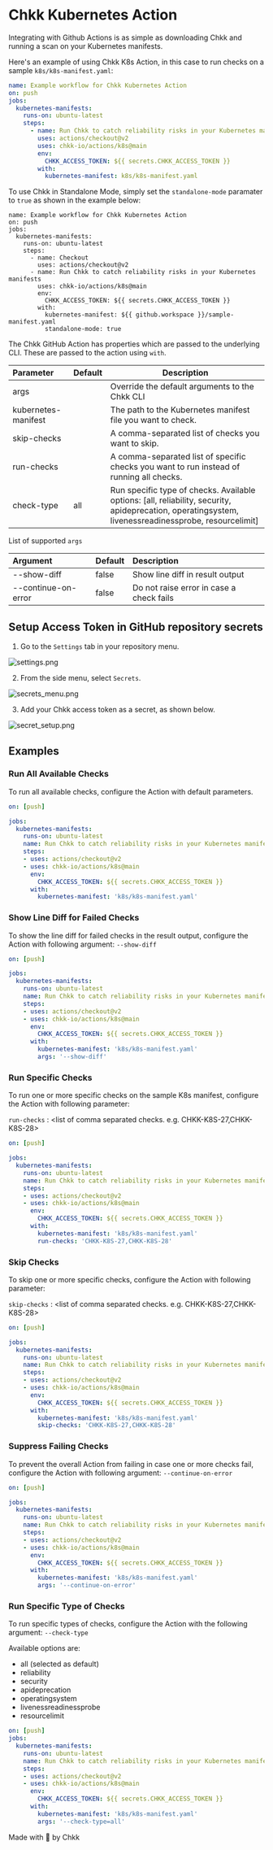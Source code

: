 # Chkk Kubernetes Action

Integrating with Github Actions is as simple as downloading Chkk and running a scan on your Kubernetes manifests.

Here's an example of using Chkk K8s Action, in this case to run checks on a sample `k8s/k8s-manifest.yaml`:

```yaml
name: Example workflow for Chkk Kubernetes Action
on: push
jobs:
  kubernetes-manifests:
    runs-on: ubuntu-latest
    steps:
      - name: Run Chkk to catch reliability risks in your Kubernetes manifests
        uses: actions/checkout@v2
        uses: chkk-io/actions/k8s@main
        env:
          CHKK_ACCESS_TOKEN: ${{ secrets.CHKK_ACCESS_TOKEN }}
        with:
          kubernetes-manifest: k8s/k8s-manifest.yaml
```


To use Chkk in Standalone Mode, simply set the `standalone-mode` paramater to `true` as shown in the example below:

```
name: Example workflow for Chkk Kubernetes Action
on: push
jobs:
  kubernetes-manifests:
    runs-on: ubuntu-latest
    steps:
      - name: Checkout
        uses: actions/checkout@v2
      - name: Run Chkk to catch reliability risks in your Kubernetes manifests
        uses: chkk-io/actions/k8s@main
        env:
          CHKK_ACCESS_TOKEN: ${{ secrets.CHKK_ACCESS_TOKEN }}
        with:
          kubernetes-manifest: ${{ github.workspace }}/sample-manifest.yaml
          standalone-mode: true
```


The Chkk GitHub Action has properties which are passed to the underlying CLI. These are passed to the action using `with`.

| Parameter           | Default | Description                                                  |
| :------------------ | :------ | ------------------------------------------------------------ |
| args                |         | Override the default arguments to the Chkk CLI               |
| kubernetes-manifest |         | The path to the Kubernetes manifest file you want to check.  |
| skip-checks         |         | A comma-separated list of checks you want to skip.           |
| run-checks       |         | A comma-separated list of specific checks you want to run instead of running all checks. |
| check-type          | all | Run specific type of checks. Available options: [all, reliability, security, apideprecation, operatingsystem, livenessreadinessprobe, resourcelimit]|




List of supported `args`


| Argument            | Default | Description                              |
| :------------------ | :------ | :--------------------------------------- |
| --show-diff         | false   | Show line diff in result output          |
| --continue-on-error | false   | Do not raise error in case a check fails |


## Setup Access Token in GitHub repository secrets

1. Go to the `Settings` tab in your repository menu.

![settings.png](tutorial_images/settings.png)

2. From the side menu, select `Secrets`.

![secrets_menu.png](tutorial_images/secrets_menu.png)

3. Add your Chkk access token as a secret, as shown below.

![secret_setup.png](tutorial_images/secret_setup.png)

## Examples

### Run All Available Checks
To run all available checks, configure the Action with default parameters.

```yaml
on: [push]

jobs:
  kubernetes-manifests:
    runs-on: ubuntu-latest
    name: Run Chkk to catch reliability risks in your Kubernetes manifests
    steps:
    - uses: actions/checkout@v2
    - uses: chkk-io/actions/k8s@main
      env:
        CHKK_ACCESS_TOKEN: ${{ secrets.CHKK_ACCESS_TOKEN }}
      with:
        kubernetes-manifest: 'k8s/k8s-manifest.yaml'
```

### Show Line Diff for Failed Checks
To show the line diff for failed checks in the result output, configure the Action with following argument: `--show-diff`


```yaml
on: [push]

jobs:
  kubernetes-manifests:
    runs-on: ubuntu-latest
    name: Run Chkk to catch reliability risks in your Kubernetes manifests
    steps:
    - uses: actions/checkout@v2
    - uses: chkk-io/actions/k8s@main
      env:
        CHKK_ACCESS_TOKEN: ${{ secrets.CHKK_ACCESS_TOKEN }}
      with:
        kubernetes-manifest: 'k8s/k8s-manifest.yaml'
        args: '--show-diff'
```

### Run Specific Checks

To run one or more specific checks on the sample K8s manifest, configure the Action with following parameter:

`run-checks` : <list of comma separated checks. e.g. CHKK-K8S-27,CHKK-K8S-28>

```yaml
on: [push]

jobs:
  kubernetes-manifests:
    runs-on: ubuntu-latest
    name: Run Chkk to catch reliability risks in your Kubernetes manifests
    steps:
    - uses: actions/checkout@v2
    - uses: chkk-io/actions/k8s@main
      env:
        CHKK_ACCESS_TOKEN: ${{ secrets.CHKK_ACCESS_TOKEN }}
      with:
        kubernetes-manifest: 'k8s/k8s-manifest.yaml'
        run-checks: 'CHKK-K8S-27,CHKK-K8S-28'
```

### Skip Checks

To skip one or more specific checks, configure the Action with following parameter:

`skip-checks` : <list of comma separated checks. e.g. CHKK-K8S-27,CHKK-K8S-28>

```yaml
on: [push]

jobs:
  kubernetes-manifests:
    runs-on: ubuntu-latest
    name: Run Chkk to catch reliability risks in your Kubernetes manifests
    steps:
    - uses: actions/checkout@v2
    - uses: chkk-io/actions/k8s@main
      env:
        CHKK_ACCESS_TOKEN: ${{ secrets.CHKK_ACCESS_TOKEN }}
      with:
        kubernetes-manifest: 'k8s/k8s-manifest.yaml'
        skip-checks: 'CHKK-K8S-27,CHKK-K8S-28'
```




### Suppress Failing Checks

To prevent the overall Action from failing in case one or more checks fail, configure the Action with following argument: `--continue-on-error`

```yaml
on: [push]

jobs:
  kubernetes-manifests:
    runs-on: ubuntu-latest
    name: Run Chkk to catch reliability risks in your Kubernetes manifests
    steps:
    - uses: actions/checkout@v2
    - uses: chkk-io/actions/k8s@main
      env:
        CHKK_ACCESS_TOKEN: ${{ secrets.CHKK_ACCESS_TOKEN }}
      with:
        kubernetes-manifest: 'k8s/k8s-manifest.yaml'
        args: '--continue-on-error'
```

### Run Specific Type of Checks

To run specific types of checks, configure the Action with the following argument: `--check-type`

Available options are:

* all (selected as default)
* reliability
* security
* apideprecation
* operatingsystem
* livenessreadinessprobe
* resourcelimit


```yaml
on: [push]
jobs:
  kubernetes-manifests:
    runs-on: ubuntu-latest
    name: Run Chkk to catch reliability risks in your Kubernetes manifests
    steps:
    - uses: actions/checkout@v2
    - uses: chkk-io/actions/k8s@main
      env:
        CHKK_ACCESS_TOKEN: ${{ secrets.CHKK_ACCESS_TOKEN }}
      with:
        kubernetes-manifest: 'k8s/k8s-manifest.yaml'
        args: '--check-type=all'
```

Made with 🧡 by Chkk
